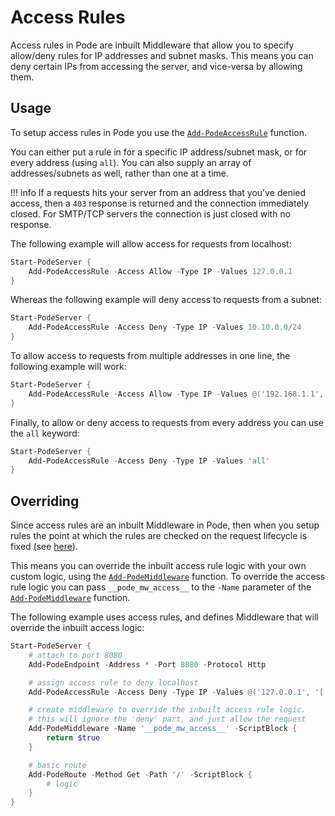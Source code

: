 # Access Rules

Access rules in Pode are inbuilt Middleware that allow you to specify allow/deny rules for IP addresses and subnet masks. This means you can deny certain IPs from accessing the server, and vice-versa by allowing them.

## Usage

To setup access rules in Pode you use the  [`Add-PodeAccessRule`](../../../../Functions/Middleware/Add-PodeAccessRule) function.

You can either put a rule in for a specific IP address/subnet mask, or for every address (using `all`). You can also supply an array of addresses/subnets as well, rather than one at a time.

!!! info
    If a requests hits your server from an address that you've denied access, then a `403` response is returned and the connection immediately closed. For SMTP/TCP servers the connection is just closed with no response.

The following example will allow access for requests from localhost:

```powershell
Start-PodeServer {
    Add-PodeAccessRule -Access Allow -Type IP -Values 127.0.0.1
}
```

Whereas the following example will deny access to requests from a subnet:

```powershell
Start-PodeServer {
    Add-PodeAccessRule -Access Deny -Type IP -Values 10.10.0.0/24
}
```

To allow access to requests from multiple addresses in one line, the following example will work:

```powershell
Start-PodeServer {
    Add-PodeAccessRule -Access Allow -Type IP -Values @('192.168.1.1', '192.168.1.2')
}
```

Finally, to allow or deny access to requests from every address you can use the `all` keyword:

```powershell
Start-PodeServer {
    Add-PodeAccessRule -Access Deny -Type IP -Values 'all'
}
```

## Overriding

Since access rules are an inbuilt Middleware in Pode, then when you setup rules the point at which the rules are checked on the request lifecycle is fixed (see [here](../../Overview/#order-of-running)).

This means you can override the inbuilt access rule logic with your own custom logic, using the  [`Add-PodeMiddleware`](../../../../Functions/Core/Add-PodeMiddleware) function. To override the access rule logic you can pass `__pode_mw_access__` to the `-Name` parameter of the  [`Add-PodeMiddleware`](../../../../Functions/Core/Add-PodeMiddleware) function.

The following example uses access rules, and defines Middleware that will override the inbuilt access logic:

```powershell
Start-PodeServer {
    # attach to port 8080
    Add-PodeEndpoint -Address * -Port 8080 -Protocol Http

    # assign access rule to deny localhost
    Add-PodeAccessRule -Access Deny -Type IP -Values @('127.0.0.1', '[::1]')

    # create middleware to override the inbuilt access rule logic.
    # this will ignore the 'deny' part, and just allow the request
    Add-PodeMiddleware -Name '__pode_mw_access__' -ScriptBlock {
        return $true
    }

    # basic route
    Add-PodeRoute -Method Get -Path '/' -ScriptBlock {
        # logic
    }
}
```
